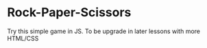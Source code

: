 # Rock-Paper-Scissors

Try this simple game in JS. 
To be upgrade in later lessons with more HTML/CSS
